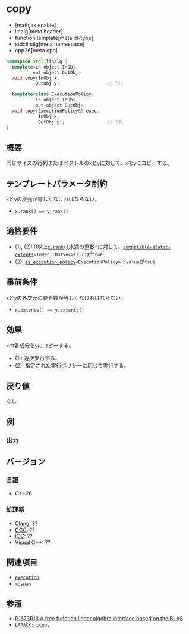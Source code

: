 # copy

* [mathjax enable]
* linalg[meta header]
* function template[meta id-type]
* std::linalg[meta namespace]
* cpp26[meta cpp]


```cpp
namespace std::linalg {
  template<in-object InObj,
          out-object OutObj>
  void copy(InObj x,
           OutObj y);                 // (1)

  template<class ExecutionPolicy,
           in-object InObj,
           out-object OutObj>
  void copy(ExecutionPolicy&& exec,
            InObj x,
            OutObj y);                // (2)
}
```


## 概要
同じサイズの行列またはベクトルの`x`と`y`に対して、`x`を`y`にコピーする。


## テンプレートパラメータ制約
`x`と`y`の次元が等しくなければならない。

- `x.rank() == y.rank()`


## 適格要件
- (1), (2): 0以上[`x.rank()`](/reference/mdspan/mdspan/rank.md)未満の整数`r`に対して、[`compatible-static-extents`](/reference/linalg/compatible-static-extents.md)`<InVec, OutVec>(r,r)`が`true`
- (2): [`is_execution_policy`](/reference/execution/is_execution_policy.md)`<ExecutionPolicy>::value`が`true`

## 事前条件
`x`と`y`の各次元の要素数が等しくなければならない。

- `x.extents() == y.extents()`



## 効果
`x`の各成分を`y`にコピーする。

- (1): 逐次実行する。
- (2): 指定された実行ポリシーに応じて実行する。


## 戻り値
なし


## 例


### 出力


## バージョン
### 言語
- C++26

### 処理系
- [Clang](/implementation.md#clang): ??
- [GCC](/implementation.md#gcc): ??
- [ICC](/implementation.md#icc): ??
- [Visual C++](/implementation.md#visual_cpp): ??


## 関連項目
- [`execution`](/reference/execution.md)
- [`mdspan`](/reference/mdspan.md)


## 参照
- [P1673R13 A free function linear algebra interface based on the BLAS](https://www.open-std.org/jtc1/sc22/wg21/docs/papers/2023/p1673r13.html)
- [`LAPACK: ccopy`](https://netlib.org/lapack/explore-html/d5/d2b/group__copy_gab395a30db1137d3deabe520b8e73097d.html#gab395a30db1137d3deabe520b8e73097d)
